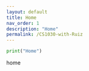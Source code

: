 ```yaml
---
layout: default
title: Home
nav_order: 1
description: "Home"
permalink: /CS1030-with-Ruiz
---
```

```Python
print("Home")
```
home
